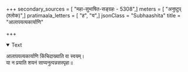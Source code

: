 +++
secondary_sources = [ "महा-सुभाषित-सङ्ग्रहः - 5308",]
meters = [ "अनुष्टुप् (श्लोक)",]
pratimaala_letters = [ "ह", "य",]
jsonClass = "Subhaashita"
title = "आलापयत्यकार्याणि"

+++

<details open><summary>Text</summary>

आलापयत्यकार्याणि किंचिदाख्याति वा स्वयम्।  
या न प्रयाति शयनं साप्यनुत्पन्नसस्पृहा॥
</details>
